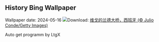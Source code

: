 ## History Bing Wallpaper
Wallpaper date: 2024-05-16
![](https://www.bing.com/th?id=OHR.ReconquistaVigo_ZH-CN4619580424_UHD.jpg&w=1000)Download: [维戈的兰德大桥，西班牙 (© Julio Conde/Getty Images)](https://www.bing.com/th?id=OHR.ReconquistaVigo_ZH-CN4619580424_UHD.jpg)

Auto get programm by LtgX
